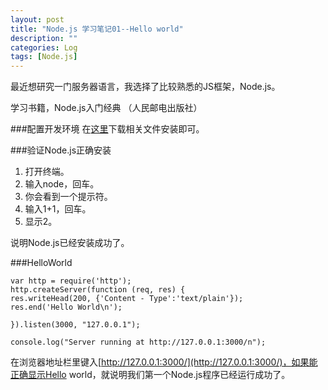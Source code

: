 ```yaml
---
layout: post
title: "Node.js 学习笔记01--Hello world"
description: ""
categories: Log
tags: [Node.js]
---
```

 
最近想研究一门服务器语言，我选择了比较熟悉的JS框架，Node.js。

学习书籍，Node.js入门经典 （人民邮电出版社）

###配置开发环境 
在[这里](http://nodejs.org/)下载相关文件安装即可。

###验证Node.js正确安装

1. 打开终端。
2. 输入node，回车。
3. 你会看到一个提示符。
4. 输入1+1，回车。
5. 显示2。


说明Node.js已经安装成功了。  

###HelloWorld

	var http = require('http');  
	http.createServer(function (req, res) {
	res.writeHead(200, {'Content - Type':'text/plain'});  
	res.end('Hello World\n');  

	}).listen(3000, "127.0.0.1");  

	console.log("Server running at http://127.0.0.1:3000/n");  
	
在浏览器地址栏里键入[http://127.0.0.1:3000/](http://127.0.0.1:3000/)，如果能正确显示Hello world，就说明我们第一个Node.js程序已经运行成功了。
	
